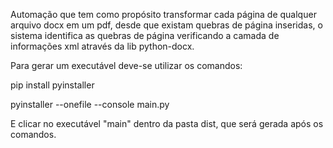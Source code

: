 Automação que tem como propósito transformar cada página de qualquer arquivo docx em um pdf, desde que existam quebras de página inseridas, o sistema identifica as quebras de página verificando a camada de informações xml através da lib python-docx. 

Para gerar um executável deve-se utilizar os comandos:

pip install pyinstaller

pyinstaller --onefile --console main.py

E clicar no executável "main" dentro da pasta dist, que será gerada após os comandos. 